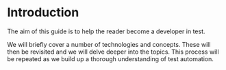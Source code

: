 # Introduction

The aim of this guide is to help the reader become a developer in test.

We will briefly cover a number of technologies and concepts. These will then be revisited and we will delve deeper into the topics. This process will be repeated as we build up a thorough understanding of test automation.